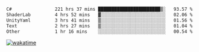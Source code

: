 <!--START_SECTION:waka-->

```txt
C#                221 hrs 37 mins ███████████████████████▒░   93.57 %
ShaderLab         4 hrs 52 mins   ▓░░░░░░░░░░░░░░░░░░░░░░░░   02.06 %
UnityYaml         3 hrs 41 mins   ▒░░░░░░░░░░░░░░░░░░░░░░░░   01.56 %
Text              2 hrs 27 mins   ▒░░░░░░░░░░░░░░░░░░░░░░░░   01.04 %
Other             1 hr 16 mins    ░░░░░░░░░░░░░░░░░░░░░░░░░   00.54 %
```

<!--END_SECTION:waka-->
[![wakatime](https://wakatime.com/badge/user/6c2f442e-41b4-42e3-bc06-d5d8203ad1da.svg)](https://wakatime.com/@6c2f442e-41b4-42e3-bc06-d5d8203ad1da)
